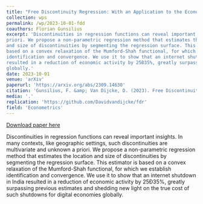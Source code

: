 ```yaml
---
title: "Free Discontinuity Regression: With an Application to the Economic Effects of Internet Shutdowns"
collection: wps
permalink: /wp/2023-10-01-fdd
coauthors: Florian Gunsilius
excerpt: 'Discontinuities in regression functions can reveal important insights. In many contexts, like geographic settings, such discontinuities are multivariate and unknown a
priori. We propose a non-parametric regression method that estimates the location
and size of discontinuities by segmenting the regression surface. This estimator is
based on a convex relaxation of the Mumford-Shah functional, for which we establish
identification and convergence. We use it to show that an internet shutdown in India
resulted in a reduction of economic activity by 25Ð35%, greatly surpassing previous estimates and shedding new light on the true cost of such shutdowns for digital economies
globally.'
date: 2023-10-01
venue: 'arXiv'
paperurl: 'https://arxiv.org/abs/2309.14630'
citation: 'Gunsilius, F. &amp; Van Dijcke, D. (2023). Free Discontinuity Design: With an Application to the Economic Effects of Internet Shutdowns. Manuscript.'
media: '.'
replication: 'https://github.com/Davidvandijcke/fdr'
field: 'Econometrics'
---
```


<a href='https://arxiv.org/abs/2309.14630'>Download paper here</a>

Discontinuities in regression functions can reveal important insights. In many contexts, like geographic settings, such discontinuities are multivariate and unknown a
priori. We propose a non-parametric regression method that estimates the location
and size of discontinuities by segmenting the regression surface. This estimator is
based on a convex relaxation of the Mumford-Shah functional, for which we establish
identification and convergence. We use it to show that an internet shutdown in India
resulted in a reduction of economic activity by 25Ð35%, greatly surpassing previous estimates and shedding new light on the true cost of such shutdowns for digital economies
globally.
